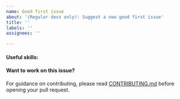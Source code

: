 ```yaml
---
name: Good first issue
about: '(Regular devs only): Suggest a new good first issue'
title: ''
labels: ''
assignees: ''

---
```


<!-- Needs the label "good first issue" assigned manually before or after opening -->

<!-- A good first issue is an uncontroversial issue, that has a relatively unique and obvious solution -->

<!-- Motivate the issue and explain the solution briefly -->

#### Useful skills:

<!-- (For example, “C++11 std::thread”, “Qt5 GUI and async GUI design” or “basic understanding of CScoin mining and the CScoin Core RPC interface”.) -->

#### Want to work on this issue?

For guidance on contributing, please read [CONTRIBUTING.md](https://github.com/cscoin/cscoin/blob/master/CONTRIBUTING.md) before opening your pull request.
